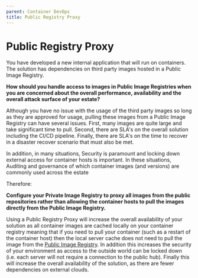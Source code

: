 ```yaml
---
parent: Container DevOps
title: Public Registry Proxy
---
```

# Public Registry Proxy

You have developed a new internal application that will run on containers.  The solution has dependencies on third party images hosted in a Public Image Registry.

**How should you handle access to images in Public Image Registries when you are concerned about the overall performance, availability and the overall attack surface of your estate?**

Although you have no issue with the usage of the third party images so long as they are approved for usage, pulling these images from a Public Image Registry can have several issues.  First, many images are quite large and take significant time to pull.  Second, there are SLA's on the overall solution including the CI/CD pipeline.  Finally, there are SLA's on the time to recover in a disaster recover scenario that must also be met.

In addition, in many situations, Security is paramount and locking down external access for container hosts is important.  In these situations, Auditing and governance of which container images (and versions) are commonly used across the estate

Therefore:

**Configure your Private Image Registry to proxy all images from the public repositories rather than allowing the container hosts to pull the images directly from the Public Image Registry.**

Using a Public Registry Proxy will increase the overall availability of your solution as all container images are cached locally on your container registry meaning that if you need to pull your container (such as a restart of the container host) then the local server cache does not need to pull the image from the [Public Image Registry](public-image-registry.md).  In addition this increases the security of your environment as access to the outside world can be locked down (i.e. each server will not require a connection to the public hub).  Finally this will increase the overall availability of the solution, as there are fewer dependencies on external clouds.

